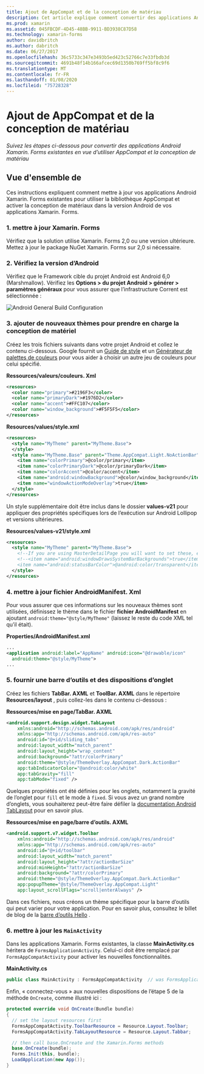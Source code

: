 ```yaml
---
title: Ajout de AppCompat et de la conception de matériau
description: Cet article explique comment convertir des applications Android Xamarin. Forms existantes pour utiliser AppCompat et la conception matérielle.
ms.prod: xamarin
ms.assetid: 045FBCDF-4D45-48BB-9911-BD3938C87D58
ms.technology: xamarin-forms
author: davidbritch
ms.author: dabritch
ms.date: 06/27/2017
ms.openlocfilehash: 36c5733c347e3493b5ed423c52766c7e33fbdb3d
ms.sourcegitcommit: 4691b48f14b166afcec69d1350b769ff5bf8c9f6
ms.translationtype: MT
ms.contentlocale: fr-FR
ms.lasthandoff: 01/08/2020
ms.locfileid: "75728328"
---
```

# <a name="adding-appcompat-and-material-design"></a>Ajout de AppCompat et de la conception de matériau

_Suivez les étapes ci-dessous pour convertir des applications Android Xamarin. Forms existantes en vue d’utiliser AppCompat et la conception de matériau_

<!-- source https://gist.github.com/jassmith/a3b2a543f99126782936
https://blog.xamarin.com/material-design-for-your-xamarin-forms-android-apps/ -->

## <a name="overview"></a>Vue d'ensemble de

Ces instructions expliquent comment mettre à jour vos applications Android Xamarin. Forms existantes pour utiliser la bibliothèque AppCompat et activer la conception de matériaux dans la version Android de vos applications Xamarin. Forms.

### <a name="1-update-xamarinforms"></a>1. mettre à jour Xamarin. Forms

Vérifiez que la solution utilise Xamarin. Forms 2,0 ou une version ultérieure. Mettez à jour le package NuGet Xamarin. Forms sur 2,0 si nécessaire.

### <a name="2-check-android-version"></a>2. Vérifiez la version d’Android

Vérifiez que le Framework cible du projet Android est Android 6,0 (Marshmallow). Vérifiez les **Options > du projet Android > générer > paramètres généraux** pour vous assurer que l’infrastructure Corrent est sélectionnée :

 ![](appcompat-images/target-android-6-sml.png "Android General Build Configuration")

### <a name="3-add-new-themes-to-support-material-design"></a>3. ajouter de nouveaux thèmes pour prendre en charge la conception de matériel

Créez les trois fichiers suivants dans votre projet Android et collez le contenu ci-dessous. Google fournit un [Guide de style](https://www.google.com/design/spec/style/color.html#color-color-palette) et un [Générateur de palettes de couleurs](https://www.materialpalette.com/) pour vous aider à choisir un autre jeu de couleurs pour celui spécifié.

**Ressources/valeurs/couleurs. Xml**

```xml
<resources>
  <color name="primary">#2196F3</color>
  <color name="primaryDark">#1976D2</color>
  <color name="accent">#FFC107</color>
  <color name="window_background">#F5F5F5</color>
</resources>
```

**Resources/values/style.xml**

```xml
<resources>
  <style name="MyTheme" parent="MyTheme.Base">
  </style>
  <style name="MyTheme.Base" parent="Theme.AppCompat.Light.NoActionBar">
    <item name="colorPrimary">@color/primary</item>
    <item name="colorPrimaryDark">@color/primaryDark</item>
    <item name="colorAccent">@color/accent</item>
    <item name="android:windowBackground">@color/window_background</item>
    <item name="windowActionModeOverlay">true</item>
  </style>
</resources>
```

Un style supplémentaire doit être inclus dans le dossier **values-v21** pour appliquer des propriétés spécifiques lors de l’exécution sur Android Lollipop et versions ultérieures.

**Resources/values-v21/style.xml**

```xml
<resources>
  <style name="MyTheme" parent="MyTheme.Base">
    <!--If you are using MasterDetailPage you will want to set these, else you can leave them out-->
    <!--<item name="android:windowDrawsSystemBarBackgrounds">true</item>
    <item name="android:statusBarColor">@android:color/transparent</item>-->
  </style>
</resources>
```

### <a name="4-update-androidmanifestxml"></a>4. mettre à jour fichier AndroidManifest. Xml

Pour vous assurer que ces informations sur les nouveaux thèmes sont utilisées, définissez le thème dans le fichier **fichier AndroidManifest** en ajoutant `android:theme="@style/MyTheme"` (laissez le reste du code XML tel qu’il était).

**Properties/AndroidManifest.xml**

```xml
...
<application android:label="AppName" android:icon="@drawable/icon"
  android:theme="@style/MyTheme">
...
```

### <a name="5-provide-toolbar-and-tab-layouts"></a>5. fournir une barre d’outils et des dispositions d’onglet

Créez les fichiers **TabBar. AXML** et **ToolBar. AXML** dans le répertoire **Resources/layout** , puis collez-les dans le contenu ci-dessous :

**Ressources/mise en page/TabBar. AXML**

```xml
<android.support.design.widget.TabLayout
    xmlns:android="http://schemas.android.com/apk/res/android"
    xmlns:app="http://schemas.android.com/apk/res-auto"
    android:id="@+id/sliding_tabs"
    android:layout_width="match_parent"
    android:layout_height="wrap_content"
    android:background="?attr/colorPrimary"
    android:theme="@style/ThemeOverlay.AppCompat.Dark.ActionBar"
    app:tabIndicatorColor="@android:color/white"
    app:tabGravity="fill"
    app:tabMode="fixed" />
```

Quelques propriétés ont été définies pour les onglets, notamment la gravité de l’onglet pour `fill` et le mode à `fixed`.
Si vous avez un grand nombre d’onglets, vous souhaiterez peut-être faire défiler la [documentation Android TabLayout](https://developer.android.com/reference/android/support/design/widget/TabLayout.html) pour en savoir plus.

**Ressources/mise en page/barre d’outils. AXML**

```xml
<android.support.v7.widget.Toolbar
    xmlns:android="http://schemas.android.com/apk/res/android"
    xmlns:app="http://schemas.android.com/apk/res-auto"
    android:id="@+id/toolbar"
    android:layout_width="match_parent"
    android:layout_height="?attr/actionBarSize"
    android:minHeight="?attr/actionBarSize"
    android:background="?attr/colorPrimary"
    android:theme="@style/ThemeOverlay.AppCompat.Dark.ActionBar"
    app:popupTheme="@style/ThemeOverlay.AppCompat.Light"
    app:layout_scrollFlags="scroll|enterAlways" />
```

Dans ces fichiers, nous créons un thème spécifique pour la barre d’outils qui peut varier pour votre application.
Pour en savoir plus, consultez le billet de blog de la [barre d’outils Hello](https://blog.xamarin.com/android-tips-hello-toolbar-goodbye-action-bar/) .

### <a name="6-update-the-mainactivity"></a>6. mettre à jour les `MainActivity`

Dans les applications Xamarin. Forms existantes, la classe **MainActivity.cs** héritera de `FormsApplicationActivity`. Celui-ci doit être remplacé par `FormsAppCompatActivity` pour activer les nouvelles fonctionnalités.

**MainActivity.cs**

```csharp
public class MainActivity : FormsAppCompatActivity  // was FormsApplicationActivity
```

Enfin, « connectez-vous » aux nouvelles dispositions de l’étape 5 de la méthode `OnCreate`, comme illustré ici :

```csharp
protected override void OnCreate(Bundle bundle)
{
  // set the layout resources first
  FormsAppCompatActivity.ToolbarResource = Resource.Layout.Toolbar;
  FormsAppCompatActivity.TabLayoutResource = Resource.Layout.Tabbar;

  // then call base.OnCreate and the Xamarin.Forms methods
  base.OnCreate(bundle);
  Forms.Init(this, bundle);
  LoadApplication(new App());
}
```

